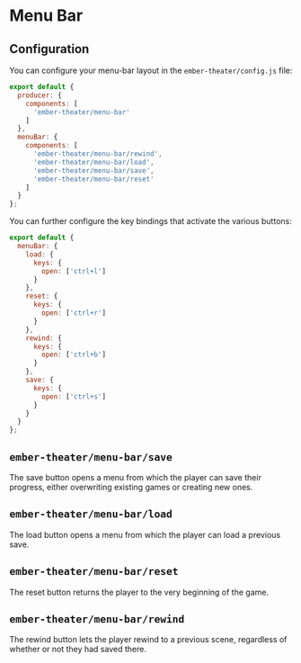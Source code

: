 # Menu Bar

## Configuration

You can configure your menu-bar layout in the `ember-theater/config.js` file:

```js
export default {
  producer: {
    components: [
      'ember-theater/menu-bar'
    ]
  },
  menuBar: {
    components: [
      'ember-theater/menu-bar/rewind',
      'ember-theater/menu-bar/load',
      'ember-theater/menu-bar/save',
      'ember-theater/menu-bar/reset'
    ]
  }
};
```

You can further configure the key bindings that activate the various buttons:

```js
export default {
  menuBar: {
    load: {
      keys: {
        open: ['ctrl+l']
      }
    },
    reset: {
      keys: {
        open: ['ctrl+r']
      }
    },
    rewind: {
      keys: {
        open: ['ctrl+b']
      }
    },
    save: {
      keys: {
        open: ['ctrl+s']
      }
    }
  }
};
```

## `ember-theater/menu-bar/save`

The save button opens a menu from which the player can save their progress, either overwriting existing games or creating new ones.

## `ember-theater/menu-bar/load`

The load button opens a menu from which the player can load a previous save.

## `ember-theater/menu-bar/reset`

The reset button returns the player to the very beginning of the game.

## `ember-theater/menu-bar/rewind`

The rewind button lets the player rewind to a previous scene, regardless of whether or not they had saved there.
